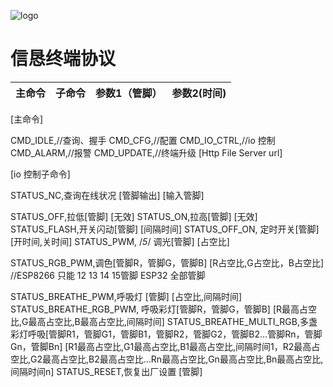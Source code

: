![logo](http://www.szxinken.com/cn/images/logo.png "信恳logo")

# 信恳终端协议


| 主命令 | 子命令 | 参数1（管脚） | 参数2(时间) |
| ------ | ------ | ------------- | ----------- |


[主命令]

CMD_IDLE,//查询、握手
CMD_CFG,//配置
CMD_IO_CTRL,//io 控制
CMD_ALARM,//报警
CMD_UPDATE,//终端升级 [Http File Server url]

[io 控制子命令]

STATUS_NC,查询在线状况 [管脚输出] [输入管脚]

STATUS_OFF,拉低[管脚] [无效]
STATUS_ON,拉高[管脚] [无效]
STATUS_FLASH,开关闪动[管脚] [间隔时间]
STATUS_OFF_ON, 定时开关[管脚] [开时间,关时间]
STATUS_PWM, /*5*/ 调光[管脚] [占空比]

STATUS_RGB_PWM,调色[管脚R，管脚G，管脚B] [R占空比,G占空比，B占空比] //ESP8266 只能 12 13 14 15管脚 ESP32 全部管脚

STATUS_BREATHE_PWM,呼吸灯 [管脚] [占空比,间隔时间]
STATUS_BREATHE_RGB_PWM, 呼吸彩灯[管脚R，管脚G，管脚B] [R最高占空比,G最高占空比,B最高占空比,间隔时间]
STATUS_BREATHE_MULTI_RGB,多盏彩灯呼吸[管脚R1，管脚G1，管脚B1，管脚R2，管脚G2，管脚B2...管脚Rn，管脚Gn，管脚Bn] [R1最高占空比,G1最高占空比,B1最高占空比,间隔时间1，R2最高占空比,G2最高占空比,B2最高占空比...Rn最高占空比,Gn最高占空比,Bn最高占空比,间隔时间n]
STATUS_RESET,恢复出厂设置
[管脚]

